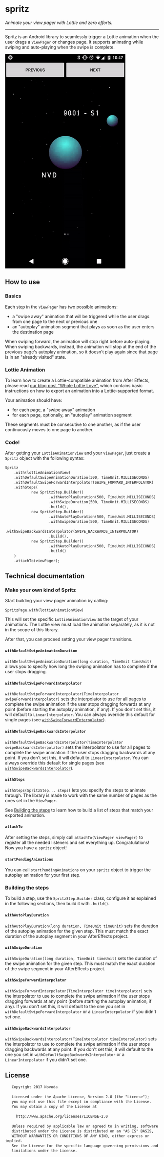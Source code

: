 # spritz

_Animate your view pager with Lottie and zero efforts._

--------

Spritz is an Android library to seamlessly trigger a Lottie animation when the user drags a `ViewPager` or changes page. It supports animating 
while swiping and auto-playing when the swipe is complete.

![A taste of spritz](images/a-taste-of-spritz.gif)

## How to use

### Basics

Each step in the `ViewPager` has two possible animations:

- a "swipe away" animation that will be triggered while the user drags from one page to the next or previous one
- an "autoplay" animation segment that plays as soon as the user enters the destination page

When swiping forward, the animation will stop right before auto-playing. When swiping backwards, instead, the animation will stop at the end of the
previous page's autoplay animation, so it doesn't play again since that page is in an "already visited" state.

### Lottie Animation

To learn how to create a Lottie-compatible animation from After Effects, please read 
[our blog post "Whole Lottie Love"](https://www.novoda.com/blog/whole-lottie-love/), which contains basic instructions on how to export an animation
into a Lottie-supported format.

Your animation should have:

- for each page, a "swipe away" animation
- for each page, optionally, an "autoplay" animation segment

These segments must be consecutive to one another, as if the user continuously moves to one page to another.

### Code!

After getting your `LottieAnimationView` and your `ViewPager`, just create a `Spritz` object with the following syntax:

```
Spritz
    .with(lottieAnimationView)
    .withDefaultSwipeAnimationDuration(300, TimeUnit.MILLISECONDS)
    .withDefaultSwipeForwardInterpolator(SWIPE_FORWARD_INTERPOLATOR)
    .withSteps(
            new SpritzStep.Builder()
                    .withAutoPlayDuration(500, TimeUnit.MILLISECONDS)
                    .withSwipeDuration(500, TimeUnit.MILLISECONDS)
                    .build(),
            new SpritzStep.Builder()
                    .withAutoPlayDuration(500, TimeUnit.MILLISECONDS)
                    .withSwipeDuration(500, TimeUnit.MILLISECONDS)
                    .withSwipeBackwardsInterpolator(SWIPE_BACKWARDS_INTERPOLATOR)
                    .build(),
            new SpritzStep.Builder()
                    .withAutoPlayDuration(500, TimeUnit.MILLISECONDS)
                    .build()
    )
    .attachTo(viewPager);
```

## Technical documentation

### Make your own kind of Spritz

Start building your view pager animation by calling:

```
SpritzPage.with(lottieAnimationView)
```

This will set the specific `LottieAnimationView` as the target of your animations. The Lottie view must load the animation separately, as it is not 
in the scope of this library.

After that, you can proceed setting your view pager transitions.

#### `withDefaultSwipeAnimationDuration`

`withDefaultSwipeAnimationDuration(long duration, TimeUnit timeUnit)` allows you to specify how long the swiping animation has to complete if the user 
stops dragging.

#### `withDefaultSwipeForwardInterpolator`

`withDefaultSwipeForwardInterpolator(TimeInterpolator swipeForwardInterpolator)` sets the interpolator to use for all pages to complete the swipe 
animation if the user stops dragging forwards at any point (before starting the autoplay animation, if any). If you don't set this, it will default to
`LinearInterpolator`. You can always override this default for single pages (see [`withSwipeForwardInterpolator`](#withswipeforwardinterpolator)).

#### `withDefaultSwipeBackwardsInterpolator`

`withDefaultSwipeBackwardsInterpolator(TimeInterpolator swipeBackwardsInterpolator)` sets the interpolator to use for all pages to complete the swipe 
animation if the user stops  dragging backwards at any point. If you don't set this, it will default to `LinearInterpolator`. You can always override 
this default for single pages (see [`withSwipeBackwardsInterpolator`](#withswipebackwardsinterpolator)).

#### `withSteps`

`withSteps(SpritzStep... steps)` lets you specify the steps to animate through. The library is made to work with the same number of pages as the ones 
set in the `ViewPager`.

See [Building the steps](#building-the-steps) to learn how to build a list of steps that match your exported animation.

#### `attachTo`

After setting the steps, simply call `attachTo(ViewPager viewPager)` to register all the needed listeners and set everything up. Congratulations! Now
you have a `spritz` object!

#### `startPendingAnimations`

You can call `startPendingAnimations` on your `spritz` object to trigger the autoplay animation for your first step.

### Building the steps

To build a step, use the `SpritzStep.Builder` class, configure it as explained in the following sections, then build it with `.build()`.

#### `withAutoPlayDuration`

`withAutoPlayDuration(long duration, TimeUnit timeUnit)` sets the duration of the autoplay animation for the given step. This must match the exact 
duration of the autoplay segment in your AfterEffects project.

#### `withSwipeDuration`

`withSwipeDuration(long duration, TimeUnit timeUnit)` sets the duration of the swipe animation for the given step. This must match the exact 
duration of the swipe segment in your AfterEffects project.

#### `withSwipeForwardInterpolator`

`withSwipeForwardInterpolator(TimeInterpolator timeInterpolator)` sets the interpolator to use to complete the swipe animation if the user stops 
dragging forwards at any point (before starting the autoplay animation, if any). If you don't set this, it will default to the one you set in 
`withDefaultSwipeForwardInterpolator` or a `LinearInterpolator` if you didn't set one.

#### `withSwipeBackwardsInterpolator`

`withSwipeBackwardsInterpolator(TimeInterpolator timeInterpolator)` sets the interpolator to use to complete the swipe animation if the user stops 
dragging backwards at any point. If you don't set this, it will default to the one you set in `withDefaultSwipeBackwardsInterpolator` or a 
`LinearInterpolator` if you didn't set one.

## License

```
   Copyright 2017 Novoda

   Licensed under the Apache License, Version 2.0 (the "License");
   you may not use this file except in compliance with the License.
   You may obtain a copy of the License at

     http://www.apache.org/licenses/LICENSE-2.0

   Unless required by applicable law or agreed to in writing, software
   distributed under the License is distributed on an "AS IS" BASIS,
   WITHOUT WARRANTIES OR CONDITIONS OF ANY KIND, either express or implied.
   See the License for the specific language governing permissions and
   limitations under the License.
```
